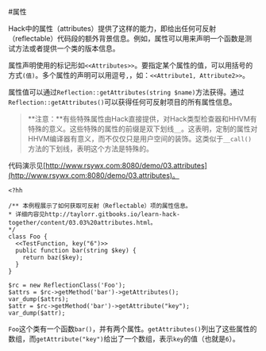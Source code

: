 #属性

Hack中的属性（attributes）提供了这样的能力，即给出任何可反射（reflectable）代码段的额外背景信息。例如，属性可以用来声明一个函数是测试方法或者提供一个类的版本信息。

属性声明使用的标记形如`<<Attributes>>`。要指定某个属性的值，可以用括号的方式`(值)`。多个属性的声明可以用逗号`,`，如：`<<Attribute1, Attribute2>>`。

属性值可以通过`Reflection::getAttributes(string $name)`方法获得。通过`Reflection::getAttributes()`可以获得任何可反射项目的所有属性信息。

>**注意：**有些特殊属性由Hack直接提供，对Hack类型检查器和HHVM有特殊的意义。这些特殊的属性的前缀是双下划线`__`。这表明，定制的属性对HHVM编译器有意义，而不仅仅只是用户空间的装饰。这类似于``__call()``方法的下划线，表明这个方法是特殊的。

代码演示见[http://www.rsywx.com:8080/demo/03.attributes](http://www.rsywx.com:8080/demo/03.attributes)。

```
<?hh

/** 本例程展示了如何获取可反射（Reflectable）项的属性信息。
* 详细内容见http://taylorr.gitbooks.io/learn-hack-together/content/03.03%20attributes.html。
*/
class Foo {
  <<TestFunction, key("6")>>
  public function bar(string $key) {
    return baz($key);
  }
}

$rc = new ReflectionClass('Foo');
$attrs = $rc->getMethod('bar')->getAttributes();
var_dump($attrs);
$attr = $rc->getMethod('bar')->getAttribute("key");
var_dump($attr);
```
`Foo`这个类有一个函数`bar()`，并有两个属性。`getAttributes()`列出了这些属性的数组，而`getAttribute("key")`给出了一个数组，表示`key`的值（也就是`6`）。
